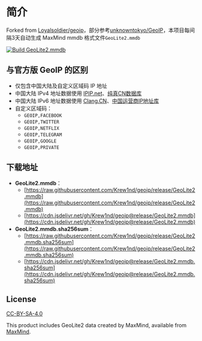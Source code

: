 # 简介

Forked from [Loyalsoldier/geoip](https://github.com/Loyalsoldier/geoip)，部分参考[unknowntokyo/GeoIP](https://github.com/unknowntokyo/GeoIP)，本项目每间隔3天自动生成 MaxMind mmdb 格式文件`GeoLite2.mmdb`

[![Build GeoLite2.mmdb](https://github.com/Krew1nd/geoip/actions/workflows/build.yml/badge.svg)](https://github.com/krew1nd/geoip/actions/workflows/build.yml)

## 与官方版 GeoIP 的区别
- 仅包含中国大陆及自定义区域码 IP 地址
- 中国大陆 IPv4 地址数据使用 [IPIP.net](https://github.com/17mon/china_ip_list/blob/master/china_ip_list.txt)、[纯真CN数据库](https://raw.githubusercontent.com/metowolf/iplist/master/data/special/china.txt)
- 中国大陆 IPv6 地址数据使用 [Clang.CN](https://ispip.clang.cn/all_cn_ipv6.txt)、[中国运营商IP地址库](https://raw.githubusercontent.com/gaoyifan/china-operator-ip/ip-lists/china6.txt)
- 自定义区域码：
  - `GEOIP,FACEBOOK`
  - `GEOIP,TWITTER`
  - `GEOIP,NETFLIX`
  - `GEOIP,TELEGRAM`
  - `GEOIP,GOOGLE`
  - `GEOIP,PRIVATE`

## 下载地址

- **GeoLite2.mmdb**：
  - [https://raw.githubusercontent.com/Krew1nd/geoip/release/GeoLite2.mmdb](https://raw.githubusercontent.com/Krew1nd/geoip/release/GeoLite2.mmdb)
  - [https://cdn.jsdelivr.net/gh/Krew1nd/geoip@release/GeoLite2.mmdb](https://cdn.jsdelivr.net/gh/Krew1nd/geoip@release/GeoLite2.mmdb)
- **GeoLite2.mmdb.sha256sum**：
  - [https://raw.githubusercontent.com/Krew1nd/geoip/release/GeoLite2.mmdb.sha256sum](https://raw.githubusercontent.com/Krew1nd/geoip/release/GeoLite2.mmdb.sha256sum)
  - [https://cdn.jsdelivr.net/gh/Krew1nd/geoip@release/GeoLite2.mmdb.sha256sum](https://cdn.jsdelivr.net/gh/Krew1nd/geoip@release/GeoLite2.mmdb.sha256sum)
 
## License

[CC-BY-SA-4.0](https://creativecommons.org/licenses/by-sa/4.0/)

This product includes GeoLite2 data created by MaxMind, available from [MaxMind](http://www.maxmind.com).
